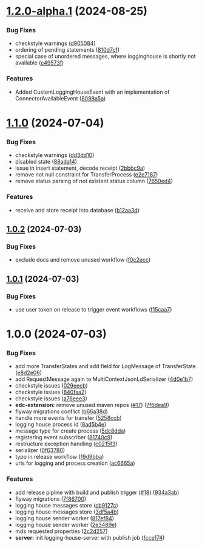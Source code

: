 # [1.2.0-alpha.1](https://github.com/truzzt/mds-ap3/compare/v1.1.0...v1.2.0-alpha.1) (2024-08-25)


### Bug Fixes

* checkstyle warnings ([d905084](https://github.com/truzzt/mds-ap3/commit/d9050843fee3434388dc323700fe5d173b6d87d8))
* ordering of pending statements ([810d7c1](https://github.com/truzzt/mds-ap3/commit/810d7c173f9d10da8ea6cb23f43d894588c16289))
* special case of unordered messages, where logginghouse is shortly not available ([c49573f](https://github.com/truzzt/mds-ap3/commit/c49573fbeec32c3f92fc4182a5f8fc173ecfd8bf))


### Features

* Added CustomLoggingHouseEvent with an implementation of ConnectorAvailableEvent ([8098a5a](https://github.com/truzzt/mds-ap3/commit/8098a5ae1740afbfe3680576108caeb6a436e02b))

# [1.1.0](https://github.com/truzzt/mds-ap3/compare/v1.0.2...v1.1.0) (2024-07-04)


### Bug Fixes

* checkstyle warnings ([dd3dd10](https://github.com/truzzt/mds-ap3/commit/dd3dd100c632a0c00f45b53ed35660a503c430ae))
* disabled state ([88ada14](https://github.com/truzzt/mds-ap3/commit/88ada14334c37665367bf55403964114228fbfc6))
* issue in insert statement, decode receipt ([2bbbc9a](https://github.com/truzzt/mds-ap3/commit/2bbbc9a4d9b3745bf7639b8ed5b9ddf3d6c48026))
* remove not null constraint for TransferProcess ([e2e7187](https://github.com/truzzt/mds-ap3/commit/e2e718706f2acac36dc7bddd9528dcb555e59d57))
* remove status parsing of not existent status column ([7650ed4](https://github.com/truzzt/mds-ap3/commit/7650ed4a052690e10846496655ced698f7206ef3))


### Features

* receive and store receipt into database ([b12aa3d](https://github.com/truzzt/mds-ap3/commit/b12aa3d020d217f25b2427a77fd0ecf35012cf2b))

## [1.0.2](https://github.com/truzzt/mds-ap3/compare/v1.0.1...v1.0.2) (2024-07-03)


### Bug Fixes

* exclude docs and remove unused workflow ([f0c2ecc](https://github.com/truzzt/mds-ap3/commit/f0c2ecc37442ea690a48414f88ac231192a9d325))

## [1.0.1](https://github.com/truzzt/mds-ap3/compare/v1.0.0...v1.0.1) (2024-07-03)


### Bug Fixes

* use user token on release to trigger event workflows ([f15caa7](https://github.com/truzzt/mds-ap3/commit/f15caa77cd9af588bfa0527b31454457c63a2dbc))

# 1.0.0 (2024-07-03)


### Bug Fixes

* add more TransferStates and add field for LogMessage of TransferState ([e8d2e06](https://github.com/truzzt/mds-ap3/commit/e8d2e062e33981bf46cbaa35afcfdf5c2c9c0284))
* add RequestMessage again to MultiContextJsonLdSerializer ([4d0e1b7](https://github.com/truzzt/mds-ap3/commit/4d0e1b74ed8000441627293ec0cc672e030ac14d))
* checkstyle issues ([029eecb](https://github.com/truzzt/mds-ap3/commit/029eecb30efc2b22e52f5bc6bdffd83520c4148c))
* checkstyle issues ([840faa2](https://github.com/truzzt/mds-ap3/commit/840faa23735727d822da5c9d96e8d2e2fda609d1))
* checkstyle issues ([a76eee3](https://github.com/truzzt/mds-ap3/commit/a76eee31923dc5f37ff72b1518b4df56b8e39bf0))
* **edc-extension:** remove unused maven repos ([#17](https://github.com/truzzt/mds-ap3/issues/17)) ([7f6dea9](https://github.com/truzzt/mds-ap3/commit/7f6dea9d6ce62b1fd7a3a12d3285c6ece218aed2))
* flyway migrations conflict ([b66a38d](https://github.com/truzzt/mds-ap3/commit/b66a38da47be67f372b6a6d5e236ecf27914ee94))
* handle more events for transfer ([5258ccb](https://github.com/truzzt/mds-ap3/commit/5258ccb6e20f72b8068c52f3b3433a28a16b7e44))
* logging house process id ([8ad5b4e](https://github.com/truzzt/mds-ap3/commit/8ad5b4ea675745748fe2ef99e50a36fa1cdb9e78))
* message type for create process ([5dc8dda](https://github.com/truzzt/mds-ap3/commit/5dc8dda55b3a2e83486b0462c31a3c3cbad610c8))
* registering event subscriber ([81740c9](https://github.com/truzzt/mds-ap3/commit/81740c9d48e3766a94b3ca5ba0bfeef5baa785c4))
* restructure exception handling ([c0215f3](https://github.com/truzzt/mds-ap3/commit/c0215f3230de38b369b0b889bc6e87056c22865b))
* serializer ([0f63780](https://github.com/truzzt/mds-ap3/commit/0f63780c5b086ebf24310c02cf31c31613137fa6))
* typo in release workflow ([19d9bba](https://github.com/truzzt/mds-ap3/commit/19d9bba39bb365c1532235de15a8acd32dcfd7f9))
* urls for logging and process creation ([ac6665a](https://github.com/truzzt/mds-ap3/commit/ac6665a80cd831398de1b9296b2a20607092ca78))


### Features

* add release pipline with build and publish trigger ([#18](https://github.com/truzzt/mds-ap3/issues/18)) ([934a3ab](https://github.com/truzzt/mds-ap3/commit/934a3ab3bacef488313d1816d7c1f61b16a7bb81))
* flyway migrations ([7f86700](https://github.com/truzzt/mds-ap3/commit/7f86700ee8c739c12fd1bcb99d48a373d4141bb2))
* logging house messages store ([cb9127c](https://github.com/truzzt/mds-ap3/commit/cb9127cec0fb1185be812b5b762a51e39ac4c721))
* logging house messages store ([3df5a4b](https://github.com/truzzt/mds-ap3/commit/3df5a4b700f1446ba7f5d9ad8d24a3fec804d6ea))
* logging house sender worker ([817ef84](https://github.com/truzzt/mds-ap3/commit/817ef84dd2059e8c9dc4b936f3321978d9f51910))
* logging house sender worker ([2e3489e](https://github.com/truzzt/mds-ap3/commit/2e3489e69b273f94192cb4991afc7150b4a897db))
* mds requested properties ([2c2d257](https://github.com/truzzt/mds-ap3/commit/2c2d257d4fe851711b8caafce52b5f5cf24cd7b8))
* **server:** init logging-house-server with publish job ([fcce174](https://github.com/truzzt/mds-ap3/commit/fcce174b431f7f92b0842a97d99e45f5caefa69d))
